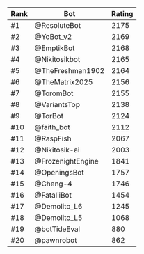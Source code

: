 Rank|Bot|Rating
---|---|---
#1|@ResoluteBot|2175
#2|@YoBot_v2|2169
#3|@EmptikBot|2168
#4|@Nikitosikbot|2165
#5|@TheFreshman1902|2164
#6|@TheMatrix2025|2156
#7|@ToromBot|2155
#8|@VariantsTop|2138
#9|@TorBot|2124
#10|@faith_bot|2112
#11|@RaspFish|2067
#12|@Nikitosik-ai|2003
#13|@FrozenightEngine|1841
#14|@OpeningsBot|1757
#15|@Cheng-4|1746
#16|@FataliiBot|1454
#17|@Demolito_L6|1245
#18|@Demolito_L5|1068
#19|@botTideEval|880
#20|@pawnrobot|862
